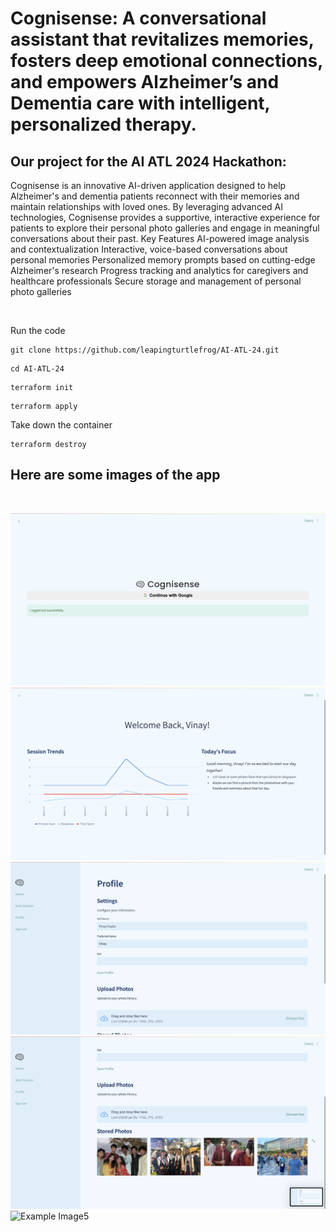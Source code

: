 # Cognisense: A conversational assistant that revitalizes memories, fosters deep emotional connections, and empowers Alzheimer’s and Dementia care with intelligent, personalized therapy.
## Our project for the AI ATL 2024 Hackathon:

Cognisense is an innovative AI-driven application designed to help Alzheimer's and dementia patients reconnect with their memories and maintain relationships with loved ones. By leveraging advanced AI technologies, Cognisense provides a supportive, interactive experience for patients to explore their personal photo galleries and engage in meaningful conversations about their past.
Key Features
AI-powered image analysis and contextualization
Interactive, voice-based conversations about personal memories
Personalized memory prompts based on cutting-edge Alzheimer's research
Progress tracking and analytics for caregivers and healthcare professionals
Secure storage and management of personal photo galleries

<br />

Run the code

```
git clone https://github.com/leapingturtlefrog/AI-ATL-24.git
```

```
cd AI-ATL-24
```

```
terraform init
```

```
terraform apply
```

Take down the container

```
terraform destroy
```


## Here are some images of the app
<br />

![Example Image1](./examples/example5.png)
![Example Image2](./examples/example3.png)
![Example Image3](./examples/example4.png)
![Example Image4](./examples/example2.png)
![Example Image5](./examples/example1.png)


